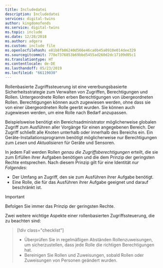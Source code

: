 ```yaml
---
title: Includedatei
description: Includedatei
services: digital-twins
author: kingdomofends
ms.service: digital-twins
ms.topic: include
ms.date: 12/28/2018
ms.author: adgera
ms.custom: include file
ms.openlocfilehash: e81b8fb06240d566e46ca0b45a0910e014dee329
ms.sourcegitcommit: 778e7376853b69bbd5455ad260d2dc17109d05c1
ms.translationtype: HT
ms.contentlocale: de-DE
ms.lasthandoff: 05/23/2019
ms.locfileid: "66119030"
---
```

Rollenbasierte Zugriffssteuerung ist eine vererbungsbasierte Sicherheitsstrategie zum Verwalten von Zugriffen, Berechtigungen und Rollen. Untergeordnete Rollen erben Berechtigungen von übergeordneten Rollen. Berechtigungen können auch zugewiesen werden, ohne dass sie von einer übergeordneten Rolle geerbt wurden. Sie können auch zugewiesen werden, um eine Rolle nach Bedarf anzupassen.

Beispielsweise benötigt ein Bereichsadministrator möglicherweise globalen Zugriff zum Ausführen aller Vorgänge für einen angegebenen Bereich. Der Zugriff schließt alle Knoten unterhalb oder innerhalb des Bereichs ein. Ein Geräte-Installationsprogramm benötigt möglicherweise nur Berechtigungen zum *Lesen* und *Aktualisieren* für Geräte und Sensoren.

In jedem Fall werden Rollen *genau die Zugriffsberechtigungen* erteilt, die sie zum Erfüllen ihrer Aufgaben benötigen und die dem Prinzip der geringsten Rechte entsprechen. Nach diesem Prinzip gilt für eine Identität *nur Folgendes*:

* Der Umfang an Zugriff, den sie zum Ausführen ihrer Aufgabe benötigt.
* Eine Rolle, die für das Ausführen ihrer Aufgabe geeignet und darauf beschränkt ist.

>[!IMPORTANT]
> Befolgen Sie immer das Prinzip der geringsten Rechte.

Zwei weitere wichtige Aspekte einer rollenbasierten Zugriffssteuerung, die zu beachten sind:

> [!div class="checklist"]
> * Überprüfen Sie in regelmäßigen Abständen Rollenzuweisungen, um sicherzustellen, dass jede Rolle die richtigen Berechtigungen hat.
> * Bereinigen Sie Rollen und Zuweisungen, sobald Rollen oder Zuweisungen von Personen geändert wurden.